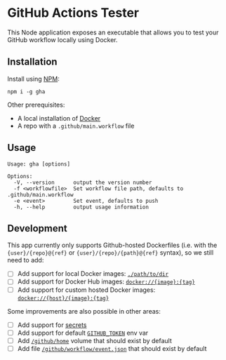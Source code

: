# GitHub Actions Tester

This Node application exposes an executable that allows you to test
your GitHub workflow locally using Docker.


## Installation

Install using [NPM](https://npmjs.com/):

```
npm i -g gha
```

Other prerequisites:

* A local installation of [Docker](https://docker.com/)
* A repo with a `.github/main.workflow` file



## Usage

```
Usage: gha [options]

Options:
  -V, --version      output the version number
  -f <workflowfile>  Set workflow file path, defaults to .github/main.workflow
  -e <event>         Set event, defaults to push
  -h, --help         output usage information
```


## Development

This app currently only supports Github-hosted Dockerfiles (i.e. with the
`{user}/{repo}@{ref}` or `{user}/{repo}/{path}@{ref}` syntax), so we still need
to add:

- [ ] Add support for local Docker images: [`./path/to/dir`](https://developer.github.com/actions/creating-workflows/workflow-configuration-options/#using-a-dockerfile-image-in-an-action)
- [ ] Add support for Docker Hub images: [`docker://{image}:{tag}`](https://developer.github.com/actions/creating-workflows/workflow-configuration-options/#using-a-dockerfile-image-in-an-action)
- [ ] Add support for custom hosted Docker images: [`docker://{host}/{image}:{tag}`](https://developer.github.com/actions/creating-workflows/workflow-configuration-options/#using-a-dockerfile-image-in-an-action)

Some improvements are also possible in other areas:

- [ ] Add support for [secrets](https://developer.github.com/actions/creating-workflows/storing-secrets/)
- [ ] Add support for default [`GITHUB_TOKEN`](https://developer.github.com/actions/creating-workflows/storing-secrets/#github-token-secret) env var
- [ ] Add [`/github/home`](https://developer.github.com/actions/creating-github-actions/accessing-the-runtime-environment/#filesystem) volume that should exist by default
- [ ] Add file [`/github/workflow/event.json`](https://developer.github.com/actions/creating-github-actions/accessing-the-runtime-environment/#filesystem) that should exist by default

